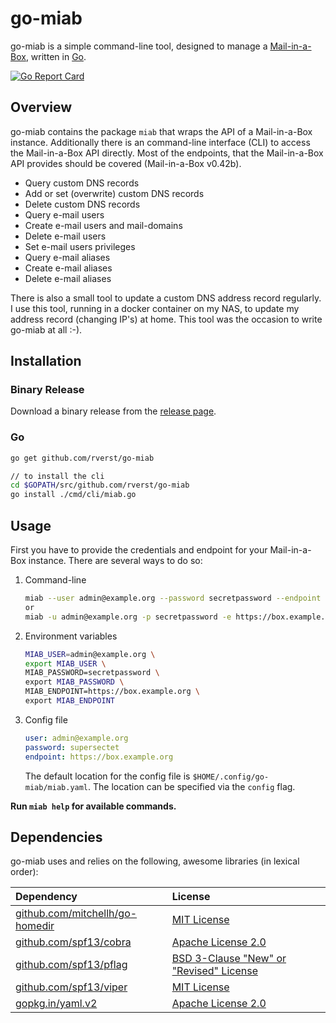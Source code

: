 # go-miab

go-miab is a simple command-line tool, designed to manage a [Mail-in-a-Box](https://mailinabox.email/), written in [Go](https://golang.org/).

[![Go Report Card](https://goreportcard.com/badge/github.com/rverst/go-miab)](https://goreportcard.com/report/github.com/rverst/go-miab)

## Overview

go-miab contains the package `miab` that wraps the API of a Mail-in-a-Box instance.
Additionally there is an command-line interface (CLI) to access the Mail-in-a-Box API directly.
Most of the endpoints, that the Mail-in-a-Box API provides should be covered (Mail-in-a-Box v0.42b).

* Query custom DNS records
* Add or set (overwrite) custom DNS records
* Delete custom DNS records
* Query e-mail users
* Create e-mail users and mail-domains
* Delete e-mail users
* Set e-mail users privileges
* Query e-mail aliases
* Create e-mail aliases
* Delete e-mail aliases

There is also a small tool to update a custom DNS address record regularly.
I use this tool, running in a docker container on my NAS, to update my address record 
(changing IP's) at home. This tool was the occasion to write go-miab at all :-).

## Installation

### Binary Release

Download a binary release from the [release page](https://github.com/rverst/go-miab/releases).

### Go

```bash
go get github.com/rverst/go-miab

// to install the cli
cd $GOPATH/src/github.com/rverst/go-miab
go install ./cmd/cli/miab.go
```

## Usage

First you have to provide the credentials and endpoint for your Mail-in-a-Box instance.
There are several ways to do so:

1. Command-line

    ```bash
    miab --user admin@example.org --password secretpassword --endpoint https://box.example.org
    or
    miab -u admin@example.org -p secretpassword -e https://box.example.org
    ```

2. Environment variables

    ```bash
    MIAB_USER=admin@example.org \
    export MIAB_USER \
    MIAB_PASSWORD=secretpassword \
    export MIAB_PASSWORD \
    MIAB_ENDPOINT=https://box.example.org \
    export MIAB_ENDPOINT
    ```

3. Config file

    ```yaml
    user: admin@example.org
    password: supersectet
    endpoint: https://box.example.org
    ```

    The default location for the config file is `$HOME/.config/go-miab/miab.yaml`.
    The location can be specified via the `config` flag.  
  
**Run `miab help` for available commands.**

## Dependencies

go-miab uses and relies on the following, awesome libraries (in lexical order):

| Dependency | License |
| :------------- | :------------- |
| [github.com/mitchellh/go-homedir](https://github.com/mitchellh/go-homedir) | [MIT License](https://github.com/mitchellh/go-homedir/blob/master/LICENSE) |
| [github.com/spf13/cobra](https://github.com/spf13/cobra) | [Apache License 2.0](https://github.com/spf13/cobra/blob/master/LICENSE.txt) |
| [github.com/spf13/pflag](https://github.com/spf13/pflag) | [BSD 3-Clause "New" or "Revised" License](https://github.com/spf13/pflag/blob/master/LICENSE) |
| [github.com/spf13/viper](https://github.com/spf13/viper) | [MIT License](https://github.com/spf13/viper/blob/master/LICENSE) |
| [gopkg.in/yaml.v2](https://gopkg.in/yaml.v2) | [Apache License 2.0](https://github.com/go-yaml/yaml/blob/v2/LICENSE) |
